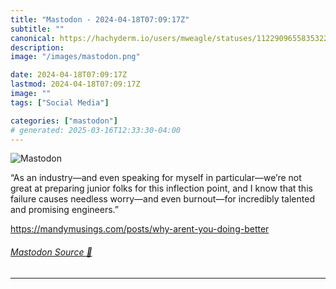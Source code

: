 ```yaml
---
title: "Mastodon - 2024-04-18T07:09:17Z"
subtitle: ""
canonical: https://hachyderm.io/users/mweagle/statuses/112290965583532236
description:
image: "/images/mastodon.png"

date: 2024-04-18T07:09:17Z
lastmod: 2024-04-18T07:09:17Z
image: ""
tags: ["Social Media"]

categories: ["mastodon"]
# generated: 2025-03-16T12:33:30-04:00
---
```

![Mastodon](/images/mastodon.png)

<p>“As an industry—and even speaking for myself in particular—we’re not great at preparing junior folks for this inflection point, and I know that this failure causes needless worry—and even burnout—for incredibly talented and promising engineers.”</p><p><a href="https://mandymusings.com/posts/why-arent-you-doing-better" target="_blank" rel="nofollow noopener noreferrer" translate="no"><span class="invisible">https://</span><span class="ellipsis">mandymusings.com/posts/why-are</span><span class="invisible">nt-you-doing-better</span></a></p>


###### [Mastodon Source 🐘](https://hachyderm.io/@mweagle/112290965583532236)

___
